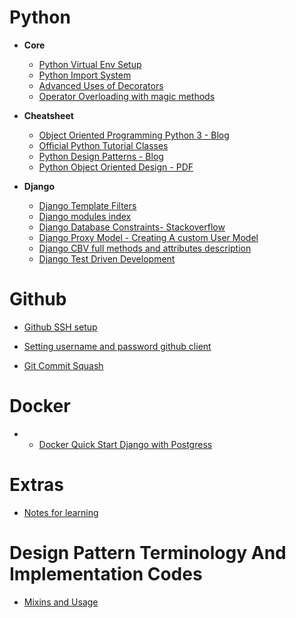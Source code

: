 # Python 

- **Core**
   - [Python Virtual Env Setup](https://packaging.python.org/guides/installing-using-pip-and-virtual-environments/#installing-virtualenv)
   - [Python Import System](https://docs.python.org/3.5/reference/import.html#the-import-system)
   - [Advanced Uses of Decorators](http://archive.oreilly.com/oreillyschool/courses/Python4/Python4-07.html)
   - [Operator Overloading with magic methods](https://www.python-course.eu/python3_magic_methods.php)
 
 - **Cheatsheet**
   - [Object Oriented Programming Python 3 - Blog](https://realpython.com/python3-object-oriented-programming/)
   - [Official Python Tutorial Classes](https://docs.python.org/3/tutorial/classes.html)
   - [Python Design Patterns - Blog](https://www.toptal.com/python/python-design-patterns)
   - [Python Object Oriented Design - PDF](https://python.g-node.org/python-summerschool-2013/_media/wiki/oop/oo_design_2013.pdf)
 

- **Django**
  - [Django Template Filters](https://docs.djangoproject.com/en/3.0/ref/templates/builtins/)
  - [Django modules index](https://docs.djangoproject.com/en/2.2/py-modindex/)
  - [Django Database Constraints- Stackoverflow](https://stackoverflow.com/a/49981364/10901575)
  - [Django Proxy Model - Creating A custom User Model ](https://simpleisbetterthancomplex.com/tutorial/2016/07/22/how-to-extend-django-user-model.html)
  - [Django CBV full methods and attributes description](http://ccbv.co.uk/)
  - [Django Test Driven Development](https://test-driven-django-development.readthedocs.io/en/latest/01-getting-started.html)


# Github
  - [Github SSH setup](https://help.github.com/en/github/authenticating-to-github/generating-a-new-ssh-key-and-adding-it-to-the-ssh-agent)

  - [Setting username and password github client](https://help.github.com/en/github/using-git/setting-your-username-in-git)
  
  - [Git Commit Squash](https://github.com/wprig/wprig/wiki/How-to-squash-commits)

# Docker
- - [Docker Quick Start Django with Postgress](https://docs.docker.com/compose/django/)

# Extras
- [Notes for learning](https://www.geeksforgeeks.org/)

# Design Pattern Terminology And Implementation Codes
- [Mixins and Usage](https://stackoverflow.com/questions/533631/what-is-a-mixin-and-why-are-they-useful)
